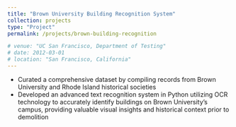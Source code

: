 ```yaml
---
title: "Brown University Building Recognition System"
collection: projects
type: "Project"
permalink: /projects/brown-building-recognition

# venue: "UC San Francisco, Department of Testing"
# date: 2012-03-01
# location: "San Francisco, California"
---
```


* Curated a comprehensive dataset by compiling records from Brown University and Rhode Island historical societies
* Developed an advanced text recognition system in Python utilizing OCR technology to accurately identify buildings on Brown University’s campus, providing valuable visual insights and historical context prior to demolition
